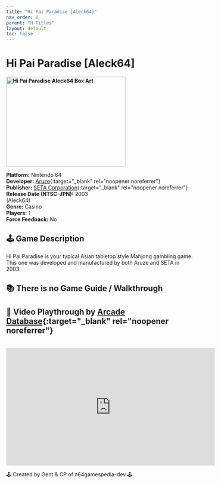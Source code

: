 ```yaml
---
title: "Hi Pai Paradise [Aleck64]"
nav_order: 8
parent: "H-Titles"
layout: default
toc: false
---
```


# Hi Pai Paradise [Aleck64]

<b>
<img src="https://images.launchbox-app.com/61c88740-7704-483f-b214-85f126bd67d2.png" alt="Hi Pai Paradise Aleck64 Box Art" width="320" height="240" />
</b>

**Platform:** Nintendo 64  
**Developer:** [Aruze](https://en.wikipedia.org/wiki/Universal_Entertainment){:target="_blank" rel="noopener noreferrer"}  
**Publisher:** [SETA Corporation](https://en.wikipedia.org/wiki/SETA_Corporation){:target="_blank" rel="noopener noreferrer"}  
**Release Date (NTSC-JPN):** 2003  
(Aleck64)  
**Genre:** Casino  
**Players:** 1  
**Force Feedback:** No  

## 🕹️ Game Description
Hi Pai Paradise is your typical Asian tabletop style Mahjong gambling game. This one was developed and manufactured by both Aruze and SETA in 2003.

## 📚 There is no Game Guide / Walkthrough

## 🎥 Video Playthrough by [Arcade Database](https://www.youtube.com/channel/UCk3Vy2OE93k4rj-6BAdyHLQ){:target="_blank" rel="noopener noreferrer"}
<br />  
<iframe width="560" height="315" src="https://www.youtube.com/embed/jXbIyBHGtWQ" title="Hi Pai Paradise Aleck64 Gameplay by Arcade Database" frameborder="0" allowfullscreen></iframe>

🕹️ Created by Gent & CP of n64gamespedia-dev 🕹️  
<!-- Vault Format: n64gamespedia-dev -->  
<!-- Protocol Source: _vault-specs/format-protocol.md -->
